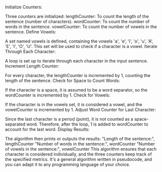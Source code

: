Initialize Counters:

Three counters are initialized:
lengthCounter: To count the length of the sentence (number of characters).
wordCounter: To count the number of words in the sentence.
vowelCounter: To count the number of vowels in the sentence.
Define Vowels:

A set named vowels is defined, containing the vowels 'a', 'e', 'i', 'o', 'u', 'A', 'E', 'I', 'O', 'U'. This set will be used to check if a character is a vowel.
Iterate Through Each Character:

A loop is set up to iterate through each character in the input sentence.
Increment Length Counter:

For every character, the lengthCounter is incremented by 1, counting the length of the sentence.
Check for Space to Count Words:

If the character is a space, it is assumed to be a word separator, so the wordCounter is incremented by 1.
Check for Vowels:

If the character is in the vowels set, it is considered a vowel, and the vowelCounter is incremented by 1.
Adjust Word Counter for Last Character:

Since the last character is a period (point), it is not counted as a space-separated word. Therefore, after the loop, 1 is added to wordCounter to account for the last word.
Display Results:

The algorithm then prints or outputs the results:
"Length of the sentence:", lengthCounter
"Number of words in the sentence:", wordCounter
"Number of vowels in the sentence:", vowelCounter
This algorithm ensures that each character is considered individually, and the three counters keep track of the specified metrics. It's a general algorithm written in pseudocode, and you can adapt it to any programming language of your choice.
